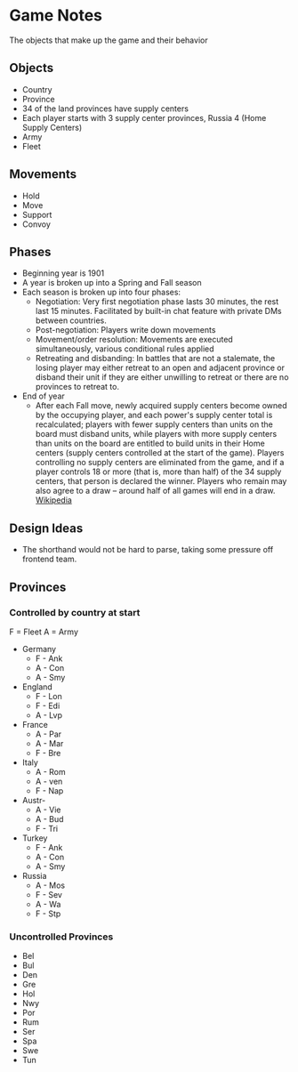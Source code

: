 # Game Notes

The objects that make up the game and their behavior

## Objects
- Country
- Province
- 34 of the land provinces have supply centers
- Each player starts with 3 supply center provinces, Russia 4 (Home Supply Centers)
- Army
- Fleet

## Movements
- Hold
- Move
- Support
- Convoy

## Phases
- Beginning year is 1901
- A year is broken up into a Spring and Fall season
- Each season is broken up into four phases:
    - Negotiation: Very first negotiation phase lasts 30 minutes, the rest last 15 minutes. Facilitated by built-in chat feature with   private DMs between countries.
    - Post-negotiation: Players write down movements
    - Movement/order resolution: Movements are executed simultaneously, various conditional rules applied
    - Retreating and disbanding: In battles that are not a stalemate, the losing player may either retreat to an open and adjacent province or disband their unit if they are either unwilling to retreat or there are no provinces to retreat to.
- End of year
    - After each Fall move, newly acquired supply centers become owned by the occupying player, and each power's supply center total is recalculated; players with fewer supply centers than units on the board must disband units, while players with more supply centers than units on the board are entitled to build units in their Home centers (supply centers controlled at the start of the game). Players controlling no supply centers are eliminated from the game, and if a player controls 18 or more (that is, more than half) of the 34 supply centers, that person is declared the winner. Players who remain may also agree to a draw – around half of all games will end in a draw. [Wikipedia](https://en.wikipedia.org/wiki/Diplomacy_(game)#Gameplay)

## Design Ideas
 - The shorthand would not be hard to parse, taking some pressure off frontend team.
 
## Provinces 

### Controlled by country at start
F = Fleet	A = Army
- Germany
    - F - Ank
    - A - Con
    - A - Smy
- England
    - F - Lon
    - F - Edi
    - A - Lvp
- France
    - A - Par
    - A - Mar
    - F - Bre
- Italy
    - A - Rom
    - A - ven
    - F - Nap
- Austr- 
    - A - Vie
    - A - Bud
    - F - Tri 
- Turkey
    - F - Ank
    - A - Con
    - A - Smy
- Russia
    - A - Mos
    - F - Sev
    - A - Wa
    - F - Stp

### Uncontrolled Provinces
- Bel
- Bul
- Den
- Gre
- Hol
- Nwy
- Por
- Rum
- Ser
- Spa
- Swe
- Tun
